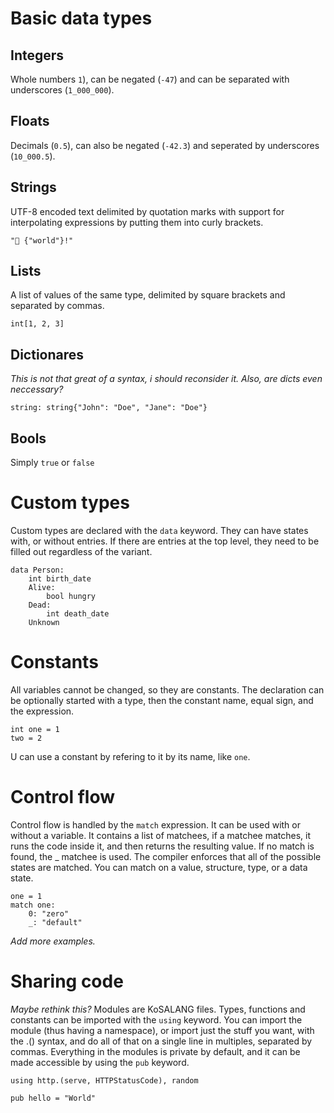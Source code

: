 # Basic data types
## Integers
Whole numbers ```1```), can be negated (```-47```) and can be separated with underscores (```1_000_000```).
## Floats
Decimals (```0.5```), can also be negated (```-42.3```) and seperated by underscores (```10_000.5```).
## Strings
UTF-8 encoded text delimited by quotation marks with support for interpolating expressions by putting them into curly brackets.
```
"👋 {"world"}!"
```
## Lists
A list of values of the same type, delimited by square brackets and separated by commas.
```
int[1, 2, 3]
```
## Dictionares
*This is not that great of a syntax, i should reconsider it. Also, are dicts even neccessary?*
```
string: string{"John": "Doe", "Jane": "Doe"}
```
## Bools
Simply ```true``` or ```false```

# Custom types
Custom types are declared with the ```data``` keyword. They can have states with, or without entries. If there are entries at the top level, they need to be filled out regardless of the variant.
```
data Person:
    int birth_date
    Alive:
        bool hungry
    Dead:
        int death_date
    Unknown
```

# Constants
All variables cannot be changed, so they are constants. The declaration can be optionally started with a type, then the constant name, equal sign, and the expression. 
```
int one = 1
two = 2
```
U can use a constant by refering to it by its name, like ```one```.

# Control flow
Control flow is handled by the ```match``` expression. It can be used with or without a variable. It contains a list of matchees, if a matchee matches, it runs the code inside it, and then returns the resulting value. If no match is found, the _ matchee is used. The compiler enforces that all of the possible states are matched. You can match on a value, structure, type, or a data state.
```
one = 1
match one:
    0: "zero"
    _: "default"
```
*Add more examples.*

# Sharing code
*Maybe rethink this?*
Modules are KoSALANG files. Types, functions and constants can be imported with the ```using``` keyword. You can import the module (thus having a namespace), or import just the stuff you want, with the .() syntax, and do all of that on a single line in multiples, separated by commas. Everything in the modules is private by default, and it can be made accessible by using the ```pub``` keyword.
```
using http.(serve, HTTPStatusCode), random

pub hello = "World"
```